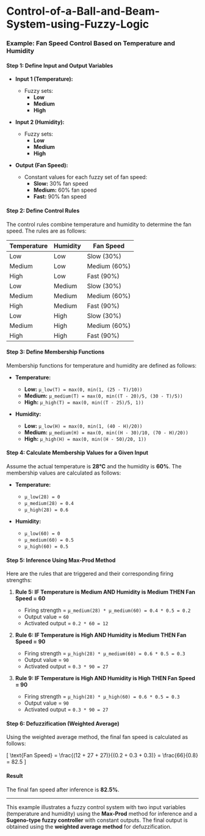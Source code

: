 # Control-of-a-Ball-and-Beam-System-using-Fuzzy-Logic

### Example: Fan Speed Control Based on Temperature and Humidity

#### Step 1: Define Input and Output Variables

- **Input 1 (Temperature):**
  - Fuzzy sets:
    - **Low**
    - **Medium**
    - **High**

- **Input 2 (Humidity):**
  - Fuzzy sets:
    - **Low**
    - **Medium**
    - **High**

- **Output (Fan Speed):**
  - Constant values for each fuzzy set of fan speed:
    - **Slow:** 30% fan speed
    - **Medium:** 60% fan speed
    - **Fast:** 90% fan speed

#### Step 2: Define Control Rules

The control rules combine temperature and humidity to determine the fan speed. The rules are as follows:

| **Temperature** | **Humidity** | **Fan Speed** |
|-----------------|--------------|---------------|
| Low             | Low          | Slow (30%)    |
| Medium          | Low          | Medium (60%)  |
| High            | Low          | Fast (90%)    |
| Low             | Medium       | Slow (30%)    |
| Medium          | Medium       | Medium (60%)  |
| High            | Medium       | Fast (90%)    |
| Low             | High         | Slow (30%)    |
| Medium          | High         | Medium (60%)  |
| High            | High         | Fast (90%)    |

#### Step 3: Define Membership Functions

Membership functions for temperature and humidity are defined as follows:

- **Temperature:**
  - **Low:** `μ_low(T) = max(0, min(1, (25 - T)/10))`
  - **Medium:** `μ_medium(T) = max(0, min((T - 20)/5, (30 - T)/5))`
  - **High:** `μ_high(T) = max(0, min((T - 25)/5, 1))`

- **Humidity:**
  - **Low:** `μ_low(H) = max(0, min(1, (40 - H)/20))`
  - **Medium:** `μ_medium(H) = max(0, min((H - 30)/10, (70 - H)/20))`
  - **High:** `μ_high(H) = max(0, min((H - 50)/20, 1))`

#### Step 4: Calculate Membership Values for a Given Input

Assume the actual temperature is **28°C** and the humidity is **60%**. The membership values are calculated as follows:

- **Temperature:**
  - `μ_low(28) = 0`
  - `μ_medium(28) = 0.4`
  - `μ_high(28) = 0.6`

- **Humidity:**
  - `μ_low(60) = 0`
  - `μ_medium(60) = 0.5`
  - `μ_high(60) = 0.5`

#### Step 5: Inference Using Max-Prod Method

Here are the rules that are triggered and their corresponding firing strengths:

1. **Rule 5: IF Temperature is Medium AND Humidity is Medium THEN Fan Speed = 60**
   - Firing strength = `μ_medium(28) * μ_medium(60) = 0.4 * 0.5 = 0.2`
   - Output value = `60`
   - Activated output = `0.2 * 60 = 12`

2. **Rule 6: IF Temperature is High AND Humidity is Medium THEN Fan Speed = 90**
   - Firing strength = `μ_high(28) * μ_medium(60) = 0.6 * 0.5 = 0.3`
   - Output value = `90`
   - Activated output = `0.3 * 90 = 27`

3. **Rule 9: IF Temperature is High AND Humidity is High THEN Fan Speed = 90**
   - Firing strength = `μ_high(28) * μ_high(60) = 0.6 * 0.5 = 0.3`
   - Output value = `90`
   - Activated output = `0.3 * 90 = 27`

#### Step 6: Defuzzification (Weighted Average)

Using the weighted average method, the final fan speed is calculated as follows:

\[
\text{Fan Speed} = \frac{(12 + 27 + 27)}{(0.2 + 0.3 + 0.3)} = \frac{66}{0.8} = 82.5
\]

#### Result

The final fan speed after inference is **82.5%**.

---

This example illustrates a fuzzy control system with two input variables (temperature and humidity) using the **Max-Prod** method for inference and a **Sugeno-type fuzzy controller** with constant outputs. The final output is obtained using the **weighted average method** for defuzzification.
